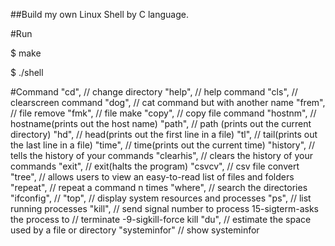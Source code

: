 ##Build my own Linux Shell by C language.

#Run 

$ make

$ ./shell

#Command
    "cd",       // change directory
    "help",     // help command
    "cls",      // clearscreen command
    "dog",      // cat command but with another name
    "frem",     // file remove
    "fmk",      // file make
    "copy",     // copy file command
    "hostnm",   // hostname(prints out the host name)
    "path",     // path (prints out the current directory)
    "hd",       // head(prints out the first line in a file)
    "tl",       // tail(prints out the last line in a file)
    "time",     // time(prints out the current time)
    "history",  // tells the history of your commands
    "clearhis", // clears the history of your commands
    "exit",     // exit(halts the program)
    "csvcv",  // csv file convert
    "tree",   // allows users to view an easy-to-read list of files and folders
    "repeat", // repeat a command n times
    "where",  // search the directories
    "ifconfig", //
    "top",      // display system resources and processes
    "ps",       // list running processes
    "kill",     // send signal number to process 15-sigterm-asks the process to
                // terminate -9-sigkill-force kill
    "du",       // estimate the space used by a file or directory
    "systeminfor" // show systeminfor
